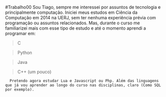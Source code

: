 #Trabalho00
       Sou Tiago, sempre me interessei por assuntos de tecnologia e principalmente computação. Iniciei meus estudos em Ciência da Computação em 2014 na UERJ, sem ter nenhuma experiência prévia com programação ou assuntos relacionados. Mas, durante o curso me familiarizei mais com esse tipo de estudo e até o momento aprendi a programar em:
       
>C

>Python

>Java 

>C++ (um pouco)

      Pretendo agora estudar Lua e Javascript ou Php. Além das linguagens que já vou aprender ao longo do curso nas disciplinas, claro (Como SQL por exemplo).

